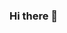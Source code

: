### Hi there 👋

<!--
**meg151/meg151** is a ✨ _special_ ✨ repository because its `README.md` (this file) appears on your GitHub profile.

<pre><code>
 !/usr/bin/env node

const Developer = require('../Developer')

class SoftwareDeveloper extends Developer {
  constructor() {
    this.name = 'mjkim'
    this.role = 'Developer'
    this.location = 'Siheung'
    this.hobbies = ['playing lostark', 'watching youtube', 'cooking']
  }
  
  sayHi() {
    console.log('Hello, Thanks for visiting my github!')
  }
}

const me = new SoftwareDeveloper()
me.sayHi()
<pre><code>

  

